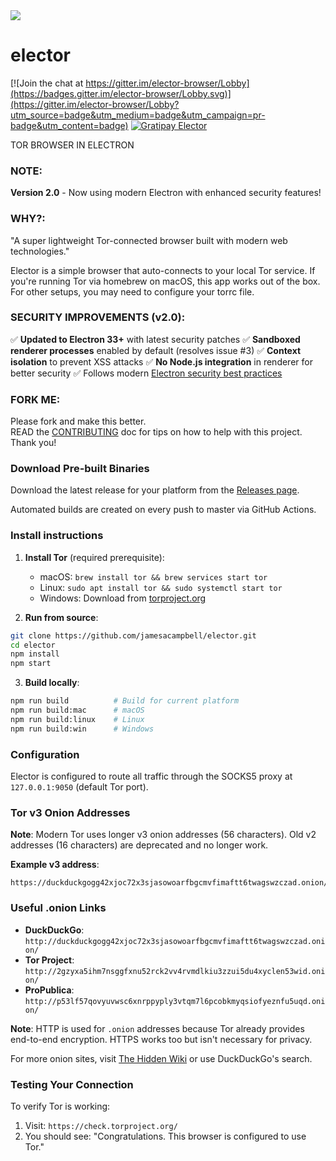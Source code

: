 <img src='https://cloud.githubusercontent.com/assets/616585/18190724/c47550ee-7092-11e6-9cb4-15e02b9ca298.png'/> 

# elector

[![Join the chat at https://gitter.im/elector-browser/Lobby](https://badges.gitter.im/elector-browser/Lobby.svg)](https://gitter.im/elector-browser/Lobby?utm_source=badge&utm_medium=badge&utm_campaign=pr-badge&utm_content=badge)
[![Gratipay Elector](https://img.shields.io/badge/gratipay-donate-brightgreen.svg)](https://gratipay.com/elector-browser/)

TOR BROWSER IN ELECTRON

### NOTE:   
**Version 2.0** - Now using modern Electron with enhanced security features!

### WHY?:   
"A super lightweight Tor-connected browser built with modern web technologies."

Elector is a simple browser that auto-connects to your local Tor service. If you're running Tor via homebrew on macOS, this app works out of the box. For other setups, you may need to configure your torrc file.

### SECURITY IMPROVEMENTS (v2.0):   
✅ **Updated to Electron 33+** with latest security patches
✅ **Sandboxed renderer processes** enabled by default (resolves issue #3)
✅ **Context isolation** to prevent XSS attacks
✅ **No Node.js integration** in renderer for better security
✅ Follows modern [Electron security best practices](https://www.electronjs.org/docs/latest/tutorial/security)

### FORK ME:   
Please fork and make this better.   
READ the [CONTRIBUTING](https://github.com/jamesacampbell/elector/blob/master/CONTRIBUTING.md) doc for tips on how to help with this project. Thank you!

### Download Pre-built Binaries

Download the latest release for your platform from the [Releases page](https://github.com/jamesacampbell/elector/releases).

Automated builds are created on every push to master via GitHub Actions.

### Install instructions

1. **Install Tor** (required prerequisite):
   - macOS: `brew install tor && brew services start tor`
   - Linux: `sudo apt install tor && sudo systemctl start tor`
   - Windows: Download from [torproject.org](https://www.torproject.org/)

2. **Run from source**:
```bash
git clone https://github.com/jamesacampbell/elector.git
cd elector
npm install
npm start
```

3. **Build locally**:
```bash
npm run build          # Build for current platform
npm run build:mac      # macOS
npm run build:linux    # Linux
npm run build:win      # Windows
```

### Configuration

Elector is configured to route all traffic through the SOCKS5 proxy at `127.0.0.1:9050` (default Tor port).

### Tor v3 Onion Addresses

**Note**: Modern Tor uses longer v3 onion addresses (56 characters). Old v2 addresses (16 characters) are deprecated and no longer work.

**Example v3 address**:
```
https://duckduckgogg42xjoc72x3sjasowoarfbgcmvfimaftt6twagswzczad.onion/
```

### Useful .onion Links

- **DuckDuckGo**: `http://duckduckgogg42xjoc72x3sjasowoarfbgcmvfimaftt6twagswzczad.onion/`
- **Tor Project**: `http://2gzyxa5ihm7nsggfxnu52rck2vv4rvmdlkiu3zzui5du4xyclen53wid.onion/`
- **ProPublica**: `http://p53lf57qovyuvwsc6xnrppyply3vtqm7l6pcobkmyqsiofyeznfu5uqd.onion/`

**Note**: HTTP is used for `.onion` addresses because Tor already provides end-to-end encryption. HTTPS works too but isn't necessary for privacy.

For more onion sites, visit [The Hidden Wiki](https://thehiddenwiki.com/) or use DuckDuckGo's search.

### Testing Your Connection

To verify Tor is working:
1. Visit: `https://check.torproject.org/`
2. You should see: "Congratulations. This browser is configured to use Tor."
